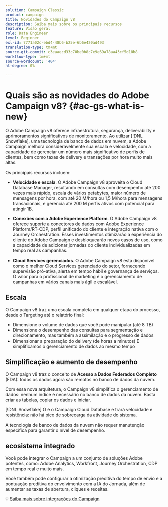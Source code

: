```yaml
---
solution: Campaign Classic
product: campaign
title: Novidades do Campaign v8
description: Saiba mais sobre os principais recursos
feature: Visão geral
role: Data Engineer
level: Beginner
exl-id: 7771a02c-ebd4-48b6-b25e-6b6e420ad493
translation-type: tm+mt
source-git-commit: c3eaaecd33c70be0b8c7e9e69a78aa43cf5d18b8
workflow-type: tm+mt
source-wordcount: '404'
ht-degree: 0%

---
```


# Quais são as novidades do Adobe Campaign v8? {#ac-gs-what-is-new}

O Adobe Campaign v8 oferece infraestrutura, segurança, deliverability e aprimoramentos significativos de monitoramento. Ao utilizar [!DNL Snowflake], uma tecnologia de banco de dados em nuvem, a Adobe Campaign melhora consideravelmente sua escala e velocidade, com a capacidade de gerenciar um número mais significativo de perfis de clientes, bem como taxas de delivery e transações por hora muito mais altas.

Os principais recursos incluem:

* **Velocidade e escala**. O Adobe Campaign v8 aproveita o Cloud Database Manager, resultando em consultas com desempenho até 200 vezes mais rápido, escala de vários petabytes, maior número de mensagens por hora, com até 20 M/hora ou 1,5 M/hora para mensagens transacionais, e gerencia até 200 M perfis ativos com potencial para atingir 1B.

* **Conexões com a Adobe Experience Platform**. O Adobe Campaign v8 oferece suporte a conectores de dados com Adobe Experience Platform/RT-CDP, perfil unificado do cliente e integração nativa com o Journey Orchestration. Esses investimentos otimizarão a experiência do cliente do Adobe Campaign e desbloquearão novos casos de uso, como a capacidade de adicionar jornadas do cliente individualizadas em tempo real às campanhas.

* **Cloud Services gerenciados**. O Adobe Campaign v8 está disponível como o melhor Cloud Services gerenciado do setor, fornecendo supervisão pró-ativa, alerta em tempo hábil e governança de serviços. O valor para o profissional de marketing é o gerenciamento de campanhas em vários canais mais ágil e escalável.

## Escala

O Campaign v8 traz uma escala completa em qualquer etapa do processo, desde o Targeting até o relatório final:

* Dimensione o volume de dados que você pode manipular (até 8 TB)
* Dimensione o desempenho das consultas para segmentação e direcionamento, mas também a assimilação e o progresso de dados
* Dimensionar a preparação do delivery (de horas a minutos)
E simplificamos o gerenciamento de dados ao mesmo tempo

## Simplificação e aumento de desempenho

O Campaign v8 traz o conceito de **Acesso a Dados Federados Completo** (FDA): todos os dados agora são remotos no banco de dados da nuvem.

Com essa nova arquitetura, o Campaign v8 simplifica o gerenciamento de dados: nenhum índice é necessário no banco de dados da nuvem. Basta criar as tabelas, copiar os dados e iniciar.

[!DNL Snowflake] O é o Campaign Cloud Database e trará velocidade e resistência: não há pico de sobrecarga da atividade do sistema.

A tecnologia de banco de dados da nuvem não requer manutenção específica para garantir o nível de desempenho.

## ecosistema integrado

Você pode integrar o Campaign a um conjunto de soluções Adobe potentes, como: Adobe Analytics, Workfront, Journey Orchestration, CDP em tempo real e muito mais.

Você também pode configurar a otimização preditiva do tempo de envio e a pontuação preditiva do envolvimento com a IA do Jornada, além de aumentar as taxas de abertura, cliques e receitas.

:bulb: [Saiba mais sobre integrações do Campaign](../connect/integration.md)


